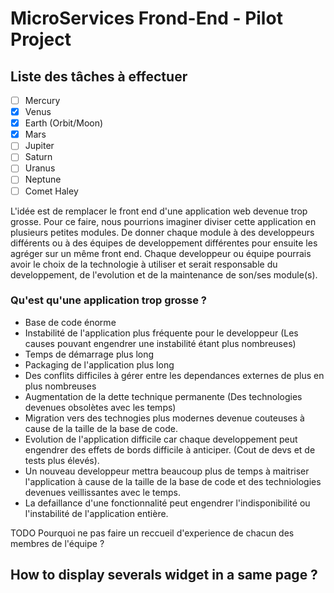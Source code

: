 # MicroServices Frond-End - Pilot Project

## Liste des tâches à effectuer

- [ ] Mercury
- [x] Venus
- [x] Earth (Orbit/Moon)
- [X] Mars
- [ ] Jupiter
- [ ] Saturn
- [ ] Uranus
- [ ] Neptune
- [ ] Comet Haley

L'idée est de remplacer le front end d'une application web
devenue trop grosse. Pour ce faire, nous pourrions 
imaginer diviser cette application en plusieurs petites 
modules. De donner chaque module à des developpeurs différents 
ou à des équipes de developpement différentes pour ensuite les 
agréger sur un même front end. Chaque developpeur ou équipe
pourrais avoir le choix de la technologie à utiliser et 
serait responsable du developpement, de l'evolution et de la
maintenance de son/ses module(s).

### Qu'est qu'une application trop grosse ?

- Base de code énorme
- Instabilité de l'application plus fréquente pour le 
developpeur (Les causes pouvant engendrer une instabilité étant
plus nombreuses)
- Temps de démarrage plus long
- Packaging de l'application plus long
- Des conflits difficiles à gérer entre les dependances 
externes de plus en plus nombreuses
- Augmentation de la dette technique permanente (Des technologies 
devenues obsolètes avec les temps)
- Migration vers des technogies plus modernes devenue couteuses
à cause de la taille de la base de code.
- Evolution de l'application difficile car chaque developpement peut
engendrer des effets de bords difficile à anticiper. (Cout de devs
et de tests plus élevés).
- Un nouveau developpeur mettra beaucoup plus de temps à maitriser
l'application à cause de la taille de la base de code et des
techniologies devenues veillissantes avec le temps.
- La defaillance d'une fonctionnalité peut engendrer 
l'indisponibilité ou l'instabilité de l'application entière.

TODO Pourquoi ne pas faire un reccueil d'experience de chacun des
membres de l'équipe ? 


## How  to display severals widget in a same page ?

